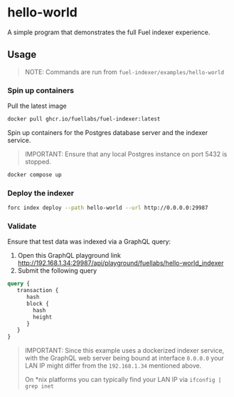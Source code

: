 # hello-world

A simple program that demonstrates the full Fuel indexer experience.

## Usage

> NOTE: Commands are run from `fuel-indexer/examples/hello-world`

### Spin up containers

Pull the latest image 

```bash
docker pull ghcr.io/fuellabs/fuel-indexer:latest
```

Spin up containers for the Postgres database server and the indexer service.

> IMPORTANT: Ensure that any local Postgres instance on port 5432 is stopped.

```bash
docker compose up
```

### Deploy the indexer

```bash
forc index deploy --path hello-world --url http://0.0.0.0:29987
```

### Validate

Ensure that test data was indexed via a GraphQL query:
  1. Open this GraphQL playground link http://192.168.1.34:29987/api/playground/fuellabs/hello-world_indexer
  2. Submit the following query

```graphql
query {
   transaction {
      hash
      block {
        hash
        height
      }
   }
}
```

> IMPORTANT: Since this example uses a dockerized indexer service, with the GraphQL
> web server being bound at interface `0.0.0.0` your LAN IP might differ from the
> `192.168.1.34` mentioned above.
>
> On *nix platforms you can typically find your LAN IP via `ifconfig | grep inet`
